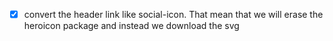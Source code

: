 - [x] convert the header link like social-icon. That mean that we will erase the heroicon package and instead we download the svg